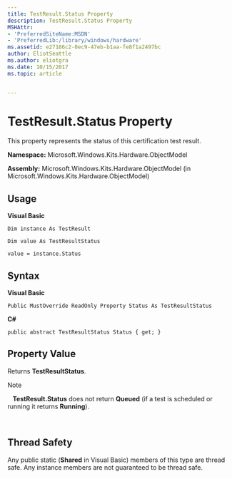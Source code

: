 ```yaml
---
title: TestResult.Status Property
description: TestResult.Status Property
MSHAttr:
- 'PreferredSiteName:MSDN'
- 'PreferredLib:/library/windows/hardware'
ms.assetid: e27186c2-0ec9-47eb-b1aa-fe8f1a2497bc
author: EliotSeattle
ms.author: eliotgra
ms.date: 10/15/2017
ms.topic: article


---
```


# TestResult.Status Property


This property represents the status of this certification test result.

**Namespace:** Microsoft.Windows.Kits.Hardware.ObjectModel

**Assembly:** Microsoft.Windows.Kits.Hardware.ObjectModel (in Microsoft.Windows.Kits.Hardware.ObjectModel)

## <span id="Usage"></span><span id="usage"></span><span id="USAGE"></span>Usage


**Visual Basic**

`Dim instance As TestResult`

`Dim value As TestResultStatus`

`value = instance.Status`

## <span id="Syntax"></span><span id="syntax"></span><span id="SYNTAX"></span>Syntax


**Visual Basic**

`Public MustOverride ReadOnly Property Status As TestResultStatus`

**C#**

`public abstract TestResultStatus Status { get; }`

## <span id="Property_Value"></span><span id="property_value"></span><span id="PROPERTY_VALUE"></span>Property Value


Returns **TestResultStatus**.

>[!NOTE]
>  
**TestResult.Status** does not return **Queued** (if a test is scheduled or running it returns **Running**).

 

## <span id="Thread_Safety"></span><span id="thread_safety"></span><span id="THREAD_SAFETY"></span>Thread Safety


Any public static (**Shared** in Visual Basic) members of this type are thread safe. Any instance members are not guaranteed to be thread safe.

 

 






